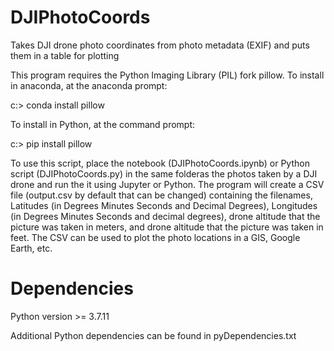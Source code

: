 # DJIPhotoCoords
Takes DJI drone photo coordinates from photo metadata (EXIF) and puts them in a table for plotting

This program requires the Python Imaging Library (PIL) fork pillow.
To install in anaconda, at the anaconda prompt:

c:\> conda install pillow

To install in Python, at the command prompt:

c:\> pip install pillow

To use this script, place the notebook (DJIPhotoCoords.ipynb) or Python script 
(DJIPhotoCoords.py) in the same folderas the photos taken by a DJI drone and run 
the it using Jupyter or Python.  The program will create a CSV file 
(output.csv by default that can be changed) containing the filenames, Latitudes 
(in Degrees Minutes Seconds and Decimal Degrees), Longitudes (in Degrees Minutes
Seconds and decimal degrees), drone altitude that the picture was taken in meters, 
and drone altitude that the picture was taken in feet.  The CSV can be used to 
plot the photo locations in a GIS, Google Earth, etc.

# Dependencies
Python version >= 3.7.11

Additional Python dependencies can be found in pyDependencies.txt

